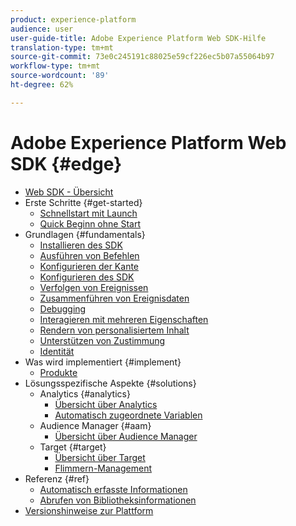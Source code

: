 ```yaml
---
product: experience-platform
audience: user
user-guide-title: Adobe Experience Platform Web SDK-Hilfe
translation-type: tm+mt
source-git-commit: 73e0c245191c88025e59cf226ec5b07a55064b97
workflow-type: tm+mt
source-wordcount: '89'
ht-degree: 62%

---
```



# Adobe Experience Platform Web SDK {#edge}

* [Web SDK - Übersicht](home.md)
* Erste Schritte {#get-started}
   * [Schnellstart mit Launch](getting-started/quick-start-with-launch.md)
   * [Quick Beginn ohne Start](getting-started/quick-start-without-launch.md)
* Grundlagen {#fundamentals}
   * [Installieren des SDK](fundamentals/installing-the-sdk.md)
   * [Ausführen von Befehlen](fundamentals/executing-commands.md)
   * [Konfigurieren der Kante](fundamentals/edge-configuration.md)
   * [Konfigurieren des SDK](fundamentals/configuring-the-sdk.md)
   * [Verfolgen von Ereignissen](fundamentals/tracking-events.md)
   * [Zusammenführen von Ereignisdaten](fundamentals/merging-event-data.md)
   * [Debugging](fundamentals/debugging.md)
   * [Interagieren mit mehreren Eigenschaften](fundamentals/interacting-with-multiple-properties.md)
   * [Rendern von personalisiertem Inhalt](fundamentals/rendering-personalization-content.md)
   * [Unterstützen von Zustimmung](fundamentals/supporting-consent.md)
   * [Identität](fundamentals/identity.md)
* Was wird implementiert {#implement}
   * [Produkte](what-to-implement/commerce.md)
* Lösungsspezifische Aspekte {#solutions}
   * Analytics {#analytics}
      * [Übersicht über Analytics](solution-specific/analytics/analytics-overview.md)
      * [Automatisch zugeordnete Variablen](solution-specific/analytics/automatically-mapped-vars.md)
   * Audience Manager {#aam}
      * [Übersicht über Audience Manager](solution-specific/audience-manager/audience-manager-overview.md)
   * Target {#target}
      * [Übersicht über Target](solution-specific/target/target-overview.md)
      * [Flimmern-Management](solution-specific/target/flicker-management.md)
* Referenz {#ref}
   * [Automatisch erfasste Informationen](reference/automatic-information.md)
   * [Abrufen von Bibliotheksinformationen](reference/retrieving-library-information.md)
* [Versionshinweise zur Plattform](https://www.adobe.com/go/platform-release-notes-en)
